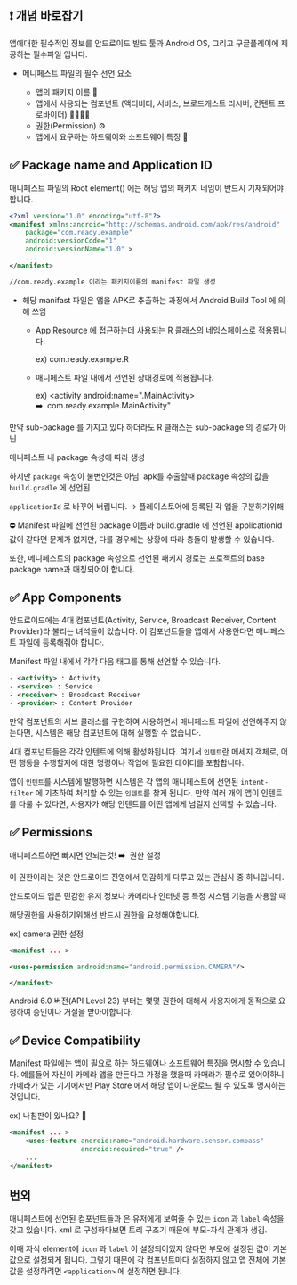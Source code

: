 ## ❗ 개념 바로잡기

앱에대한 필수적인 정보를 안드로이드 빌드 툴과 Android OS, 그리고 구글플레이에 제공하는 
필수파일 입니다.

- 메니페스트 파일의 필수 선언 요소
    
    
    - 앱의 패키지 이름 📛
    - 앱에서 사용되는 컴포넌트 (액티비티, 서비스, 브로드캐스트 리시버, 컨텐트 프로바이더) 👨‍👩‍👧‍👦
    - 권한(Permission) ⚙️
    - 앱에서 요구하는 하드웨어와 소프트웨어 특징 👀
    

## ✅ Package name and Application ID

매니페스트 파일의 Root element(<manifest></manifest>) 에는 해당 앱의 패키지 네임이 반드시 기재되어야 합니다.

```xml
<?xml version="1.0" encoding="utf-8"?>
<manifest xmlns:android="http://schemas.android.com/apk/res/android"
    package="com.ready.example"
    android:versionCode="1"
    android:versionName="1.0" >
    ...
</manifest>

//com.ready.example 이라는 패키지이름의 manifest 파일 생성
```

- 해당 manifast 파일은 앱을 APK로 추출하는 과정에서 Android Build Tool 에 의해 쓰임
    
    
    - App Resource 에 접근하는데 사용되는 R 클래스의 네임스페이스로 적용됩니다.
        
        ex) com.ready.example.R
        
    
    - 매니페스트 파일 내에서 선언된 상대경로에 적용됩니다.
        
        ex)  <activity android:name=".MainActivity>  ➡️  com.ready.example.MainActivity"
        

만약 sub-package 를 가지고 있다 하더라도 R 클래스는 sub-package 의 경로가 아닌 

매니페스트 내 package 속성에 따라 생성

하지만 `package` 속성이 불변인것은 아님. apk를 추출할때 package 속성의 값을 `build.gradle` 에 선언된 

`applicationId` 로 바꾸어 버립니다.  → 플레이스토어에 등록된 각 앱을 구분하기위해

<aside>
⛔ Manifest 파일에 선언된 package 이름과 build.gradle 에 선언된 applicationId 값이 같다면 문제가 없지만, 다를 경우에는 상황에 따라 충돌이 발생할 수 있습니다.

또한, 메니페스트의 package 속성으로 선언된 패키지 경로는 프로젝트의 base package name과 매칭되어야 합니다.

</aside>

## ✅ App Components

안드로이드에는 4대 컴포넌트(Activity, Service, Broadcast Receiver, Content Provider)라 불리는 녀석들이 있습니다. 이 컴포넌트들을 앱에서 사용한다면 매니페스트 파일에 등록해줘야 합니다.

Manifest 파일 내에서 각각 다음 태그를 통해 선언할 수 있습니다.

```xml
- <activity> : Activity
- <service> : Service
- <receiver> : Broadcast Receiver
- <provider> : Content Provider
```

만약 컴포넌트의 서브 클래스를 구현하여 사용하면서 매니페스트 파일에 선언해주지 않는다면, 시스템은 해당 컴포넌트에 대해 실행할 수 없습니다.

4대 컴포넌트들은 각각 인텐트에 의해 활성화됩니다. 여기서 `인텐트`란 메세지 객체로, 어떤 행동을 수행할지에 대한 명령이나 작업에 필요한 데이터를 포함합니다. 

앱이 `인텐트`를 시스템에 발행하면 시스템은 각 앱의 매니페스트에 선언된 `intent-filter` 에 기초하여 처리할 수 있는 `인텐트`를 찾게 됩니다. 만약 여러 개의 앱이 인텐트를 다룰 수 있다면, 사용자가 해당 인텐트를 어떤 앱에게 넘길지 선택할 수 있습니다.

## ✅ Permissions

매니페스트하면 빠지면 안되는것! ➡️  권한 설정

이 권한이라는 것은 안드로이드 진영에서 민감하게 다루고 있는 관심사 중 하나입니다. 

안드로이드 앱은 민감한 유저 정보나 카메라나 인터넷 등 특정 시스템 기능을 사용할 때 

해당권한을 사용하기위해선 반드시 권한을 요청해야합니다.

ex) camera 권한 설정 

```xml
<manifest ... >

<uses-permission android:name="android.permission.CAMERA"/>

</manifest>
```

Android 6.0 버전(API Level 23) 부터는 몇몇 권한에 대해서 사용자에게 동적으로 요청하여 승인이나 거절을 받아야합니다.

## ✅ Device Compatibility

Manifest 파일에는 앱이 필요로 하는 하드웨어나 소프트웨어 특징을 명시할 수 있습니다. 예를들어 자신이 카메라 앱을 만든다고 가정을 했을때 카매라가 필수로 있어야하니 카메라가 있는 기기에서만 Play Store 에서 해당 앱이 다운로드 될 수 있도록 명시하는 것입니다.

ex) 나침판이 있나요? **🧭**

```xml
<manifest ... >
    <uses-feature android:name="android.hardware.sensor.compass"
                  android:required="true" />
    ...
</manifest>
```

## 번외

매니페스트에 선언된 컴포넌트들과 <application> 은 유저에게 보여줄 수 있는 `icon` 과 `label` 속성을 갖고 있습니다.  xml 로 구성하다보면 트리 구조기 때문에 부모-자식 관계가 생김.

이때 자식 element에 `icon` 과 `label` 이 설정되어있지 않다면 부모에 설정된 값이 기본 값으로 설정되게 됩니다. 그렇기 때문에 각 컴포넌트마다 설정하지 않고 앱 전체에 기본 값을 설정하려면 `<application>` 에 설정하면 됩니다.
